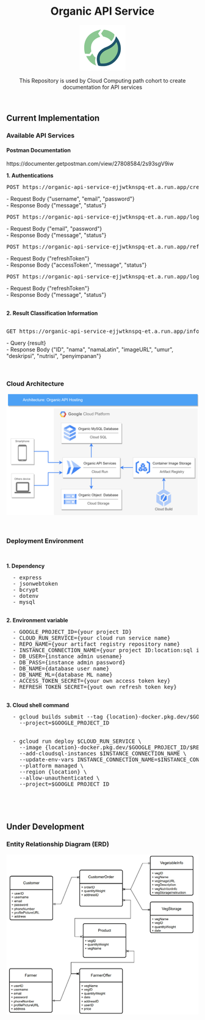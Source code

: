 <h1 align="center">Organic API Service</h1>
<p align="center">
  <img src="organic_logo.png" alt="Organic" height="120" />
</p>
<p align="center">
  This Repository is used by Cloud Computing path cohort to create documentation for API services
</p>
<br>
<h2>Current Implementation</h2>
<h3>Available API Services</h3>
<h4>Postman Documentation</h4>
<p>https://documenter.getpostman.com/view/27808584/2s93sgV9iw</p>
<p>
<b>1. Authentications</b>
<br>
   <pre>POST https://organic-api-service-ejjwtknspq-et.a.run.app/createUser</pre>
    <p>- Request Body {"username", "email", "password"} <br>
    - Response Body {"message", "status"} <br></p>
    
   <pre>POST https://organic-api-service-ejjwtknspq-et.a.run.app/login</pre>
   <p>- Request Body {"email", "password"} <br>
    - Response Body {"message", "status"} <br></p>
    
   <pre>POST https://organic-api-service-ejjwtknspq-et.a.run.app/refreshAccessToken</pre>
   <p>- Request Body {"refreshToken"} <br>
    - Response Body {"accessToken", "message", "status"} <br></p>
    
   <pre>POST https://organic-api-service-ejjwtknspq-et.a.run.app/logout</pre>
   <p>- Request Body {"refreshToken"} <br>
    - Response Body {"message", "status"} <br></p>
<br>
<b>2. Result Classification Information</b>
<br><br>
   <pre>GET https://organic-api-service-ejjwtknspq-et.a.run.app/info_ML/{result}</pre>
   <p>- Query {result} <br>
    - Response Body {"ID", "nama", "namaLatin", "imageURL", "umur", "deskripsi", "nutrisi", "penyimpanan"} <br></p>
</p>
<br>
<h3>Cloud Architecture</h3>
<p align="center">
  <img src="cloud architecture organic.png" alt="Cloud Architecture" />
</p>
<br>
<h3>Deployment Environment</h3>
<br>
<p>
<b>1. Dependency</b>
  <br>
  <pre>
  - express
  - jsonwebtoken
  - bcrypt
  - dotenv
  - mysql </pre>
  <br>
<b>2. Environment variable</b>
  <br>
  <pre>
  - GOOGLE_PROJECT_ID={your project ID}
  - CLOUD_RUN_SERVICE={your cloud run service name}
  - REPO_NAME={your artifact registry repository name}
  - INSTANCE_CONNECTION_NAME={your project ID:location:sql instance name}
  - DB_USER={instance admin usename}
  - DB_PASS={instance admin password}
  - DB_NAME={database user name}
  - DB_NAME_ML={database ML name}
  - ACCESS_TOKEN_SECRET={your own access token key}
  - REFRESH_TOKEN_SECRET={yout own refresh token key} </pre>
  <br>
<b>3. Cloud shell command</b>
  <br>
  <pre>
  - gcloud builds submit --tag {location}-docker.pkg.dev/$GOOGLE_PROJECT_ID/$REPO_NAME/$CLOUD_RUN_SERVICE \
    --project=$GOOGLE_PROJECT_ID
    <br>
  - gcloud run deploy $CLOUD_RUN_SERVICE \
    --image {location}-docker.pkg.dev/$GOOGLE_PROJECT_ID/$REPO_NAME/$CLOUD_RUN_SERVICE \
    --add-cloudsql-instances $INSTANCE_CONNECTION_NAME \
    --update-env-vars INSTANCE_CONNECTION_NAME=$INSTANCE_CONNECTION_NAME,DB_USER=$DB_USER,DB_PASS=$DB_PASS,DB_NAME=$DB_NAME,ACCESS_TOKEN_SECRET=$ACCESS_TOKEN_SECRET,REFRESH_TOKEN_SECRET=$REFRESH_TOKEN_SECRET,DB_NAME_ML=$DB_NAME_ML \
    --platform managed \
    --region {location} \
    --allow-unauthenticated \
    --project=$GOOGLE_PROJECT_ID </pre>
    <br>
</p>
<br>
<h2>Under Development</h2>
<h3>Entity Relationship Diagram (ERD)</h3>
<p align="center">
  <img src="ERD organic.jpg" alt="ERD" />
</p>
<br>


